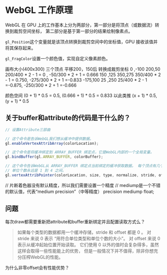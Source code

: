 # WebGL 工作原理

WebGL 在 GPU 上的工作基本上分为两部分，第一部分是将顶点（或数据流）转换到裁剪空间坐标， 第二部分是基于第一部分的结果绘制像素点。

`gl_Position`这个变量就是该顶点转换到裁剪空间中的坐标值，GPU 接收该值并将其保存起来。

`gl_FragColor`设置一个颜色值，实现自定义像素颜色。

画布大小(400x300)
三个顶点      平移200，150后    转换成裁剪坐标
  0   ,-100   200,50            200/400 * 2 - 1 = 0    ,  -50/300 * 2 + 1 = 0.666
  150 ,125    350,275           350/400 * 2 - 1 = 0.750, -275/300 * 2 + 1 =-0.833
  -175,100    25 ,250            25/400 * 2 - 1 =-0.875, -250/300 * 2 + 1 =-0.666

颜色空间
  (0 + 1) * 0.5 = 0.5, (0.666 + 1) * 0.5 = 0.833
  以此类推 (x + 1) * 0.5, (y + 1) * 0.5

## 关于buffer和attribute的代码是干什么的？

```js
// 设置Attribute三部曲

// 这个命令是告诉WebGL我们想从缓冲中提供数据。
gl.enableVertexAttribArray(colorLocation);

// 这个命令是将缓冲绑定到 ARRAY_BUFFER 绑定点，它是WebGL内部的一个全局变量。
gl.bindBuffer(gl.ARRAY_BUFFER, colorBuffer);

// 这个命令告诉WebGL从 ARRAY_BUFFER 绑定点当前绑定的缓冲获取数据。 每个顶点有几个单位的数据(1 - 4)，单位数据类型是什么(BYTE, FLOAT, INT, UNSIGNED_SHORT, 等等...)， stride 是从一个数据到下一个数据要跳过多少位，最后是数据在缓冲的什么位置。
// 单位个数永远是 1 到 4 之间。
gl.vertexAttribPointer(colorLocation, size, type, normalize, stride, offset)
```

// 片断着色器没有默认精度，所以我们需要设置一个精度
// mediump是一个不错的默认值，代表“medium precision”（中等精度）
precision mediump float;

## 问题

每次draw都需要重新把attribute和buffer重新绑定并且配置读取方式么？


> 如果每个类型的数据都用一个缓冲存储，stride 和 offset 都是 0 。 对 stride 来说 0 表示 “用符合单位类型和单位个数的大小”。 对 offset 来说 0 表示从缓冲起始位置开始读取。 它们使用 0 以外的值时会复杂得多，虽然这样会取得一些性能能上的优势， 但是一般情况下并不值得，除非你想充分压榨WebGL的性能。

为什么非零offset会有性能优势？